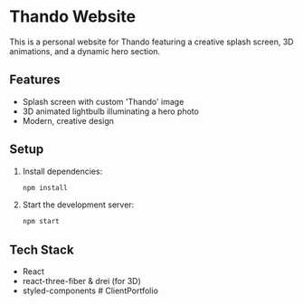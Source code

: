 # Thando Website

This is a personal website for Thando featuring a creative splash screen, 3D animations, and a dynamic hero section.

## Features
- Splash screen with custom 'Thando' image
- 3D animated lightbulb illuminating a hero photo
- Modern, creative design

## Setup
1. Install dependencies:
   ```bash
   npm install
   ```
2. Start the development server:
   ```bash
   npm start
   ```

## Tech Stack
- React
- react-three-fiber & drei (for 3D)
- styled-components #   C l i e n t P o r t f o l i o  
 